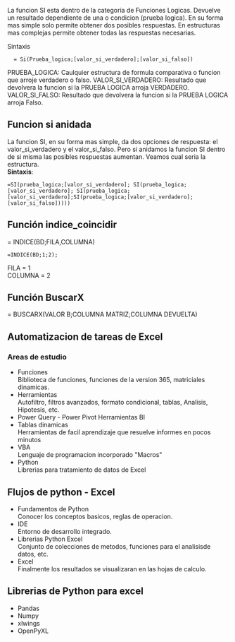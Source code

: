 La funcion SI esta dentro de la categoria de Funciones Logicas. Devuelve un resultado dependiente de una o condicion (prueba logica). En su forma mas simple solo permite obtener dos posibles respuestas. En estructuras mas complejas permite obtener todas las respuestas necesarias.

Sintaxis

```
  = Si(Prueba_logica;[valor_si_verdadero];[valor_si_falso])

```

PRUEBA_LOGICA: Caulquier estructura de formula comparativa o funcion que arroje verdadero o falso.
VALOR_SI_VERDADERO: Resultado que devolvera la funcion si la PRUEBA LOGICA arroja VERDADERO.
VALOR_SI_FALSO: Resultado que devolvera la funcion si la PRUEBA LOGICA arroja Falso.


## Funcion si anidada
La funcion SI, en su forma mas simple, da dos opciones de respuesta: el valor_si_verdadero y el valor_si_falso. Pero si anidamos la funcion SI dentro de si misma las posibles respuestas aumentan. Veamos cual seria la estructura.
<br>
<b>Sintaxis</b>:

```
=SI(prueba_logica;[valor_si_verdadero]; SI(prueba_logica;[valor_si_verdadero]; SI(prueba_logica;[valor_si_verdadero];SI(prueba_logica;[valor_si_verdadero];[valor_si_falso]))))

```

## Función indice_coincidir

= INDICE(BD;FILA,COLUMNA)

```
=INDICE(BD;1;2);

```
FILA = 1 <br>
COLUMNA = 2 <br>

## Función BuscarX
= BUSCARX(VALOR B;COLUMNA MATRIZ;COLUMNA DEVUELTA)<br>


## Automatizacion de tareas de Excel
### Areas de estudio

* Funciones <br>
Biblioteca de funciones, funciones de la version 365, matriciales dinamicas.
* Herramientas <br>
Autofiltro, filtros avanzados, formato condicional, tablas, Analisis, Hipotesis, etc.
* Power Query - Power Pivot
Herramientas BI
* Tablas dinamicas<br>
Herramientas de facil aprendizaje que resuelve informes en pocos minutos
* VBA <br>
Lenguaje de programacion incorporado "Macros"
* Python<br> 
Librerias para tratamiento de datos de Excel

## Flujos de python - Excel
* Fundamentos de Python <br>
Conocer los conceptos basicos, 
reglas de operacion.
* IDE<br>
Entorno de desarrollo integrado.
* Librerias Python Excel<br>
Conjunto de colecciones de metodos,  funciones para el 
analisisde datos, etc.
* Excel<br>
Finalmente los resultados se 
visualizaran en las hojas
de calculo.

## Librerias de Python para excel
* Pandas
* Numpy
* xlwings
* OpenPyXL






